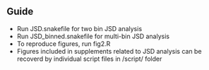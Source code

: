 Guide
---------------
- Run JSD.snakefile for two bin JSD analysis
- Run JSD_binned.snakefile for multi-bin JSD analysis
- To reproduce figures, run fig2.R
- Figures included in supplements related to JSD analysis can be recoverd by individual script files in /script/ folder